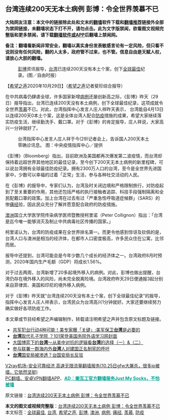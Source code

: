  <h2>台湾连续200天无本土病例 彭博：令全世界羡慕不已</h2> <p class="notice"><b>大陆网友注意：本文中的链接除此处和文末的<a href="https://github.com/bannedbook/fanqiang" >翻墙</a>软件下载和<a href="https://github.com/killgcd/justmysocks/blob/master/README.md">翻墙推荐</a>链接外全部为禁网链接，未翻墙状态下打不开，请勿点击。此为文字版禁闻，欲看图文视频完整版和更多禁闻，请下载<a href="https://github.com/bannedbook/fanqiang">翻墙软件或APP</a>后翻墙上禁闻网。</p><p>备注：翻墙看新闻非常安全，翻墙以真实身份发表敏感言论有一定风险，但只看不说则没有任何风险，翻的人太多，政府管不过来，也不管。信息自由是天赋人权，请放心大胆的翻墙。</b></p>  <div class="entry"> <figure><figcaption><a href="https://www.bannedbook.org/bnews/tag/%E5%BD%AD%E5%8D%9A/" class="st_tag internal_tag" rel="tag" title="标签 彭博 下的日志">彭博</a>资讯报导，<a href="https://www.bannedbook.org/bnews/tag/%e5%8f%b0%e6%b9%be/" class="st_tag internal_tag" rel="tag" title="标签 台湾 下的日志">台湾</a>已连续200天没有本土个案，创下<a href="https://www.bannedbook.org/bnews/tag/%E5%85%A8%E7%90%83%E6%9C%80%E4%BD%B3/" class="st_tag internal_tag" rel="tag" title="标签 全球最佳 下的日志">全球最佳</a>纪录。(图／自由时报）</figcaption></figure> <p>【<span class='wp_keywordlink_affiliate'><a href="https://www.soundofhope.org" title="希望之声" target="_blank">希望之声</a></span>2020年10月29日】（<a href="https://www.bannedbook.org/bnews/tag/%e5%b8%8c%e6%9c%9b%e4%b9%8b%e5%a3%b0/" class="st_tag internal_tag" rel="tag" title="标签 希望之声 下的日志">希望之声</a>记者斐珍综合报导）</p> <p>在中共病毒仍肆虐全球，许多国家新增<a href="https://www.bannedbook.org/bnews/tag/%E7%97%85%E4%BE%8B/" class="st_tag internal_tag" rel="tag" title="标签 病例 下的日志">病例</a>还屡创新高之际，《彭博》昨天（29日）报导指出，台湾已连续200天没有本土病例，创下全球最佳纪录，这项成就令全世界<a href="https://www.bannedbook.org/bnews/tag/%E7%BE%A1%E6%85%95/" class="st_tag internal_tag" rel="tag" title="标签 羡慕 下的日志">羡慕</a>不已。对此，台湾指挥中心发言人庄人祥昨天表示， 台湾能自4月13日以连续200天0本土个案，这是全体台湾人配合<a href="https://www.bannedbook.org/bnews/tag/%E9%98%B2%E7%96%AB/" class="st_tag internal_tag" rel="tag" title="标签 防疫 下的日志">防疫</a>措施的成果，希望大家继续落实防疫生活，继续勤洗手、戴口罩。对于《彭博》的肯定报导，庄人祥说，大家高兴一分钟就好了。</p> <figure><figcaption>台湾指挥中心发言人庄人祥于今(29)记者会上，告诉国人200天本土零确诊讯息。   图：中央疫情指挥中心／提供</figcaption></figure> <p>《彭博》（Bloomberg）指出，目前欧洲及美国都再次爆发第二波疫情，而台湾却保持着远超世界其他地区的最佳记录，至今创下200天无本土病例的新里程碑，可以说台湾拥有全球最佳防疫纪录。拥有2300万人口的台湾，至今是全世界先进国家中，少数可以幸福的过着「正常」生活，参与各种社交活动的人民。</p>  <p>在《彭博》的报导中，专家们认为，台湾及时关闭边境和严格限制旅行，对防疫起到了至关重要的作用，其他还包括严格的执行接触者追踪、科技手段强制隔离和全民配戴口罩的政策。加上台湾在过去有过「严重急性呼吸道症候群」（SARS）的惨<a href="https://www.bannedbook.org/bnews/tag/%E7%97%9B%E7%BB%8F/" class="st_tag internal_tag" rel="tag" title="标签 痛经 下的日志">痛经</a>验，因此民众充分了解并愿意配合政府的防疫措施。</p> <p><a href="https://www.bannedbook.org/bnews/tag/%e6%be%b3%e6%b4%b2/" class="st_tag internal_tag" rel="tag" title="标签 澳洲 下的日志">澳洲</a>国立大学医学院传染病学医师暨教授柯里诺（Peter Collignon）指出：「台湾是迄今唯一能够消灭及制止中共病毒社区传播的国家。」</p> <p>柯里诺认为，台湾的防疫成果在全世界排名第一。而更令他感到惊讶及钦佩的是，台湾人口与澳洲是相当的经济体，在都市人口密度极高，许多民众住在公寓，比邻而居。</p>  <p>报导中还提到，台湾可能会是今年少数几个成长的经济体之一。台湾政府8月时预测，2020年国内生产毛额（GDP）将成长1.56%。</p> <p>对于过去两周，台湾新增了20多起境外移入的病例。对此，彭博也做出提醒，台湾仍存在境外移入的风险，尚未完全脱离险境。台湾政府昨天29日便通报3起分别来自菲律宾、美国和印尼的境外移入病例。</p> <p>对于《彭博》昨天就“台湾连续200天没有本土个案，创下全球最佳纪录”的报导，指挥中心发言人庄人祥表示，台湾民众为台湾高兴1分钟就好。大家还要继续努力确实做好各项防疫工作。</p>  <p>本文章或节目经希望之声编辑制作，转载请注明希望之声并包含原文标题及链接。</p> <ul class='op-related-articles' title='相关阅读'> <li><a href='https://www.bannedbook.org/bnews/topimagenews/20201030/1422657.html' target='_blank'>共军犯台行动4种可能！美专家曝「关键」:美军保卫<b>台湾</b>是必要的</a></li> <li><a href='https://www.bannedbook.org/bnews/cbnews/20201030/1422528.html' target='_blank'><b>台湾</b>取代孔子学院 ？101荣登美国务院外语学习网封面</a></li> <li><a href='https://www.bannedbook.org/bnews/taiwannews/20201030/1422525.html' target='_blank'>大国博弈下的<b>台湾</b>～从美中对抗的逻辑看<b>台湾</b>的选择（一）&amp;（二）</a></li> <li><a href='https://www.bannedbook.org/bnews/taiwannews/20201030/1422478.html' target='_blank'>参与联署一群海内外<b>台湾</b>人对建国正名制宪的呼吁</a></li> <li><a href='https://www.bannedbook.org/bnews/headline/20201030/1422472.html' target='_blank'><b>台湾</b>国安局被渗透？台国安局长反驳</a></li> </ul> <p class="texttj"> <a href="https://www.bannedbook.org/forum23/topic22702.html" target="_blank">V2ray机场-安全可靠经济 高速无限流量翻墙服务(10.25日gfw大屠杀，很多ip被墙，它依然坚挺)</a><br/> <a href="https://github.com/bannedbook/fanqiang/wiki/%E7%A6%81%E9%97%BB%E7%BD%91%E5%AE%89%E5%8D%93%E7%BF%BB%E5%A2%99%E6%96%B0%E9%97%BBAPP" target="_blank">PC翻墙、安卓VPN翻墙APP</a>、<span onclick="window.open('https://github.com/killgcd/justmysocks/blob/master/README.md')" style="font-weight:bold;color:#00A191;cursor:pointer;text-decoration:underline;outline:none">AD：搬瓦工官方翻墙服务Just My Socks，不怕被墙</span></p><p>原文链接：<a class="src_link"  href="https://www.soundofhope.org/post/437428" target="_blank">台湾连续200天无本土病例 彭博：令全世界羡慕不已</a></p><a name='sharetosocial'></a>       <div><b>本文的图文或视频完整版</b>：<a href='https://www.bannedbook.org/bnews/comments/20201030/1422669.html'>台湾连续200天无本土病例 彭博：令全世界羡慕不已</a></div>  </div><!--END ENTRY--> <div class="postfooter"> <div>本文标签：<a href="https://www.bannedbook.org/bnews/tag/%E5%85%A8%E7%90%83%E6%9C%80%E4%BD%B3/" rel="tag">全球最佳</a>, <a href="https://www.bannedbook.org/bnews/tag/%e5%8f%b0%e6%b9%be/" rel="tag">台湾</a>, <a href="https://www.bannedbook.org/bnews/tag/%e5%b8%8c%e6%9c%9b%e4%b9%8b%e5%a3%b0/" rel="tag">希望之声</a>, <a href="https://www.bannedbook.org/bnews/tag/%E5%BD%AD%E5%8D%9A/" rel="tag">彭博</a>, <a href="https://www.bannedbook.org/bnews/tag/%e6%be%b3%e6%b4%b2/" rel="tag">澳洲</a>, <a href="https://www.bannedbook.org/bnews/tag/%E7%97%85%E4%BE%8B/" rel="tag">病例</a>, <a href="https://www.bannedbook.org/bnews/tag/%E7%97%9B%E7%BB%8F/" rel="tag">痛经</a>, <a href="https://www.bannedbook.org/bnews/tag/%E7%BE%A1%E6%85%95/" rel="tag">羡慕</a>, <a href="https://www.bannedbook.org/bnews/tag/%E9%98%B2%E7%96%AB/" rel="tag">防疫</a></div>  </div><!--END POSTFOOTER--> 